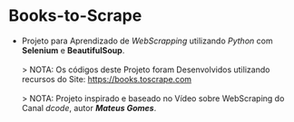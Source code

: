 # Books-to-Scrape
- Projeto para Aprendizado de *WebScrapping* utilizando *Python* com **Selenium** e **BeautifulSoup**.
<br></br> > NOTA: Os códigos deste Projeto foram Desenvolvidos utilizando recursos do Site: https://books.toscrape.com
<br></br> > NOTA: Projeto inspirado e baseado no Vídeo sobre WebScraping do Canal *dcode*, autor ***Mateus Gomes***.
